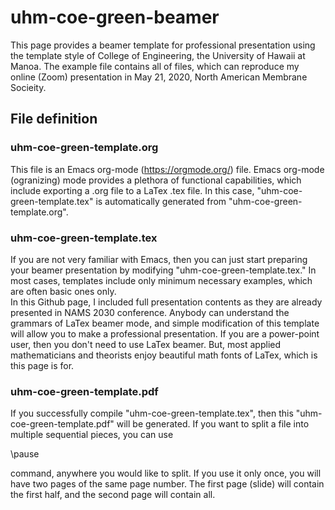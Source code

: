 # uhm-coe-green-beamer
This page provides a beamer template for professional presentation using the template style of College of Engineering, the University of Hawaii at Manoa.
The example file contains all of files, which can reproduce my online (Zoom) presentation in May 21, 2020, North American Membrane Socieity.


## File definition

### uhm-coe-green-template.org
This file is an Emacs org-mode (https://orgmode.org/) file.
Emacs org-mode (ogranizing) mode provides a plethora of functional capabilities, which include exporting a .org file to a LaTex .tex file.  In this case, "uhm-coe-green-template.tex" is automatically generated from "uhm-coe-green-template.org".

### uhm-coe-green-template.tex
If you are not very familiar with Emacs, then you can just start preparing your beamer presentation by modifying "uhm-coe-green-template.tex." In most cases, templates include only minimum necessary examples, which are often basic ones only.  
In this Github page, I included full presentation contents as they are already presented in NAMS 2030 conference. Anybody can understand the grammars of LaTex beamer mode, and simple modification of this template will allow you to make a professional presentation. If you are a power-point user, then you don't need to use LaTex beamer. But, most applied mathematicians and theorists enjoy beautiful math fonts of LaTex, which is this page is for.  

### uhm-coe-green-template.pdf
If you successfully compile "uhm-coe-green-template.tex", then this "uhm-coe-green-template.pdf" will be generated. 
If you want to split a file into multiple sequential pieces, you can use 

\pause

command, anywhere you would like to split. If you use it only once, you will have two pages of the same page number. The first page (slide) will contain the first half, and the second page will contain all. 
